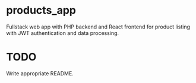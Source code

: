 # products_app
Fullstack web app with PHP backend and React frontend for product listing with JWT authentication and data processing.

# TODO
Write appropriate README.
